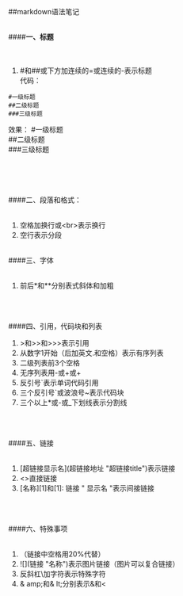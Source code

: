 ##markdown语法笔记
<br>
<br>


####**一、标题**  
<br>
<br>
1. \#和\#\#或下方加连续的=或连续的-表示标题  
代码：
```
#一级标题
##二级标题
###三级标题
```
效果：
#一级标题  
##二级标题  
###三级标题
<br><br><br><br><br>


####二、段落和格式：
<br>
<br>
1. 空格加换行或<br\>表示换行  
2. 空行表示分段<br><br>  

####三、字体
<br>
<br>
1. 前后\*和\*\*分别表式斜体和加粗  
<br>
<br>

####四、引用，代码块和列表
1. \>和\>\>和\>\>\>表示引用  
2. 从数字1开始（后加英文.和空格）表示有序列表  
3. 二级列表前3个空格  
4. 无序列表用-或+或+  
5. 反引号\`表示单词代码引用  
6. 三个反引号\`或波浪号~表示代码块  
7. 三个以上*或-或_下划线表示分割线  
<br>
<br>

####五、链接
<br>
<br>
1. \[超链接显示名](超链接地址 "超链接title")表示链接  
2. <>直接链接  
3. [名称][1]和[1]: 链接 " 显示名 "表示间接链接  
<br>
<br>

####六、特殊事项
<br>
<br>
1. （链接中空格用20%代替）  
2. \!\[](链接 "名称")表示图片链接（图片可以复合链接）  
3. 反斜杠\加字符表示特殊字符  
4. & amp;和& lt;分别表示&和<  